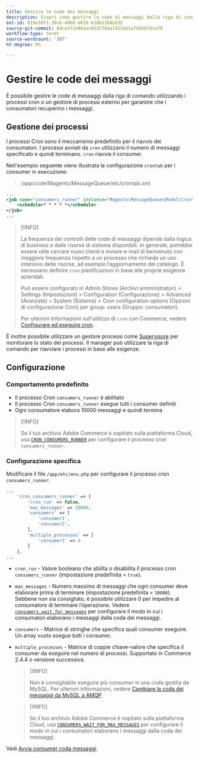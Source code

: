 ```yaml
---
title: Gestire le code dei messaggi
description: Scopri come gestire le code di messaggi dalla riga di comando per Adobe Commerce.
exl-id: 619e5df1-39cb-49b6-b636-618b12682d32
source-git-commit: 8dce1f1e961ec02d7783a7423a51a7d4567dce79
workflow-type: tm+mt
source-wordcount: '387'
ht-degree: 0%

---
```


# Gestire le code dei messaggi

È possibile gestire le code di messaggi dalla riga di comando utilizzando i processi cron o un gestore di processi esterno per garantire che i consumatori recuperino i messaggi.

## Gestione dei processi

I processi Cron sono il meccanismo predefinito per il riavvio dei consumatori. I processi avviati da `cron` utilizzano il numero di messaggi specificato e quindi terminano. `cron` riavvia il consumer.

Nell&#39;esempio seguente viene illustrata la configurazione `crontab` per i consumer in esecuzione:

> /app/code/Magento/MessageQueue/etc/crontab.xml

```xml
...
<job name="consumers_runner" instance="Magento\MessageQueue\Model\Cron\ConsumersRunner" method="run">
    <schedule>* * * * *</schedule>
</job>
...
```

>[!INFO]
>
>La frequenza dei controlli delle code di messaggi dipende dalla logica di business e dalle risorse di sistema disponibili. In generale, potrebbe essere utile cercare nuovi clienti e inviare e-mail di benvenuto con maggiore frequenza rispetto a un processo che richiede un uso intensivo delle risorse, ad esempio l’aggiornamento del catalogo. È necessario definire `cron` pianificazioni in base alle proprie esigenze aziendali.
>
>Può essere configurato in Admin Stores (Archivi amministratori) > Settings (Impostazioni) > Configuration (Configurazione) > Advanced (Avanzate) > System (Sistema) > Cron configuration options (Opzioni di configurazione Cron) per group: users (Gruppo: consumatori).
>
>Per ulteriori informazioni sull&#39;utilizzo di `cron` con Commerce, vedere [Configurare ed eseguire cron](../cli/configure-cron-jobs.md).

È inoltre possibile utilizzare un gestore processi come [Supervisore](https://supervisord.readthedocs.io/en/latest/) per monitorare lo stato dei processi. Il manager può utilizzare la riga di comando per riavviare i processi in base alle esigenze.

## Configurazione

### Comportamento predefinito

- Il processo Cron `consumers_runner` è abilitato
- Il processo Cron `consumers_runner` esegue tutti i consumer definiti
- Ogni consumatore elabora 10000 messaggi e quindi termina

>[!INFO]
>
>Se il tuo archivio Adobe Commerce è ospitato sulla piattaforma Cloud, usa [`CRON_CONSUMERS_RUNNER`](https://experienceleague.adobe.com/docs/commerce-cloud-service/user-guide/configure/env/stage/variables-deploy.html?lang=it#cron_consumers_runner) per configurare il processo cron `consumers_runner`.

### Configurazione specifica

Modificare il file `/app/etc/env.php` per configurare il processo cron `consumers_runner`.

```php
...
    'cron_consumers_runner' => [
        'cron_run' => false,
        'max_messages' => 20000,
        'consumers' => [
            'consumer1',
            'consumer2',
        ],
        'multiple_processes' => [
            'consumer1' => 4
        ]
    ],
...
```

- `cron_run` - Valore booleano che abilita o disabilita il processo cron `consumers_runner` (impostazione predefinita = `true`).
- `max_messages` - Numero massimo di messaggi che ogni consumer deve elaborare prima di terminare (impostazione predefinita = `10000`). Sebbene non sia consigliato, è possibile utilizzare 0 per impedire al consumatore di terminare l’operazione. Vedere [`consumers_wait_for_messages`](../reference/config-reference-envphp.md#consumerswaitformessages) per configurare il modo in cui i consumatori elaborano i messaggi dalla coda dei messaggi.
- `consumers` - Matrice di stringhe che specifica quali consumer eseguire. Un array vuoto esegue *tutti* i consumer.
- `multiple_processes` - Matrice di coppie chiave-valore che specifica il consumer da eseguire nel numero di processi. Supportato in Commerce 2.4.4 o versione successiva.

  >[!INFO]
  >
  >Non è consigliabile eseguire più consumer in una coda gestita da MySQL. Per ulteriori informazioni, vedere [Cambiare la coda dei messaggi da MySQL a AMQP](https://developer.adobe.com/commerce/php/development/components/message-queues/#change-message-queue-from-mysql-to-amqp).

  >[!INFO]
  >
  >Se il tuo archivio Adobe Commerce è ospitato sulla piattaforma Cloud, usa [`CONSUMERS_WAIT_FOR_MAX_MESSAGES`](https://experienceleague.adobe.com/docs/commerce-cloud-service/user-guide/configure/env/stage/variables-deploy.html?lang=it#consumers_wait_for_max_messages) per configurare il modo in cui i consumatori elaborano i messaggi dalla coda dei messaggi.

Vedi [Avvia consumer coda messaggi](../cli/start-message-queues.md).
